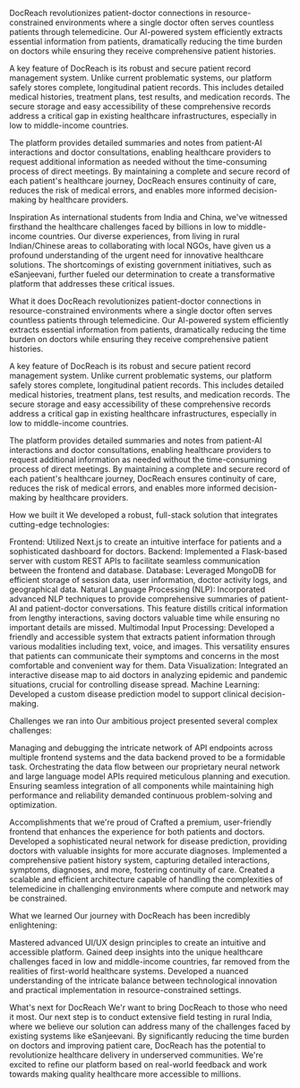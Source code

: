 DocReach revolutionizes patient-doctor connections in resource-constrained environments where a single doctor often serves countless patients through telemedicine. Our AI-powered system efficiently extracts essential information from patients, dramatically reducing the time burden on doctors while ensuring they receive comprehensive patient histories.

A key feature of DocReach is its robust and secure patient record management system. Unlike current problematic systems, our platform safely stores complete, longitudinal patient records. This includes detailed medical histories, treatment plans, test results, and medication records. The secure storage and easy accessibility of these comprehensive records address a critical gap in existing healthcare infrastructures, especially in low to middle-income countries.

The platform provides detailed summaries and notes from patient-AI interactions and doctor consultations, enabling healthcare providers to request additional information as needed without the time-consuming process of direct meetings. By maintaining a complete and secure record of each patient's healthcare journey, DocReach ensures continuity of care, reduces the risk of medical errors, and enables more informed decision-making by healthcare providers.

Inspiration
As international students from India and China, we've witnessed firsthand the healthcare challenges faced by billions in low to middle-income countries. Our diverse experiences, from living in rural Indian/Chinese areas to collaborating with local NGOs, have given us a profound understanding of the urgent need for innovative healthcare solutions. The shortcomings of existing government initiatives, such as eSanjeevani, further fueled our determination to create a transformative platform that addresses these critical issues.

What it does
DocReach revolutionizes patient-doctor connections in resource-constrained environments where a single doctor often serves countless patients through telemedicine. Our AI-powered system efficiently extracts essential information from patients, dramatically reducing the time burden on doctors while ensuring they receive comprehensive patient histories.

A key feature of DocReach is its robust and secure patient record management system. Unlike current problematic systems, our platform safely stores complete, longitudinal patient records. This includes detailed medical histories, treatment plans, test results, and medication records. The secure storage and easy accessibility of these comprehensive records address a critical gap in existing healthcare infrastructures, especially in low to middle-income countries.

The platform provides detailed summaries and notes from patient-AI interactions and doctor consultations, enabling healthcare providers to request additional information as needed without the time-consuming process of direct meetings. By maintaining a complete and secure record of each patient's healthcare journey, DocReach ensures continuity of care, reduces the risk of medical errors, and enables more informed decision-making by healthcare providers.

How we built it
We developed a robust, full-stack solution that integrates cutting-edge technologies:

Frontend: Utilized Next.js to create an intuitive interface for patients and a sophisticated dashboard for doctors. Backend: Implemented a Flask-based server with custom REST APIs to facilitate seamless communication between the frontend and database. Database: Leveraged MongoDB for efficient storage of session data, user information, doctor activity logs, and geographical data. Natural Language Processing (NLP): Incorporated advanced NLP techniques to provide comprehensive summaries of patient-AI and patient-doctor conversations. This feature distills critical information from lengthy interactions, saving doctors valuable time while ensuring no important details are missed. Multimodal Input Processing: Developed a friendly and accessible system that extracts patient information through various modalities including text, voice, and images. This versatility ensures that patients can communicate their symptoms and concerns in the most comfortable and convenient way for them. Data Visualization: Integrated an interactive disease map to aid doctors in analyzing epidemic and pandemic situations, crucial for controlling disease spread. Machine Learning: Developed a custom disease prediction model to support clinical decision-making.

Challenges we ran into
Our ambitious project presented several complex challenges:

Managing and debugging the intricate network of API endpoints across multiple frontend systems and the data backend proved to be a formidable task. Orchestrating the data flow between our proprietary neural network and large language model APIs required meticulous planning and execution. Ensuring seamless integration of all components while maintaining high performance and reliability demanded continuous problem-solving and optimization.

Accomplishments that we're proud of
Crafted a premium, user-friendly frontend that enhances the experience for both patients and doctors. Developed a sophisticated neural network for disease prediction, providing doctors with valuable insights for more accurate diagnoses. Implemented a comprehensive patient history system, capturing detailed interactions, symptoms, diagnoses, and more, fostering continuity of care. Created a scalable and efficient architecture capable of handling the complexities of telemedicine in challenging environments where compute and network may be constrained.

What we learned
Our journey with DocReach has been incredibly enlightening:

Mastered advanced UI/UX design principles to create an intuitive and accessible platform. Gained deep insights into the unique healthcare challenges faced in low and middle-income countries, far removed from the realities of first-world healthcare systems. Developed a nuanced understanding of the intricate balance between technological innovation and practical implementation in resource-constrained settings.

What's next for DocReach
We'r want to bring DocReach to those who need it most. Our next step is to conduct extensive field testing in rural India, where we believe our solution can address many of the challenges faced by existing systems like eSanjeevani. By significantly reducing the time burden on doctors and improving patient care, DocReach has the potential to revolutionize healthcare delivery in underserved communities. We're excited to refine our platform based on real-world feedback and work towards making quality healthcare more accessible to millions.
